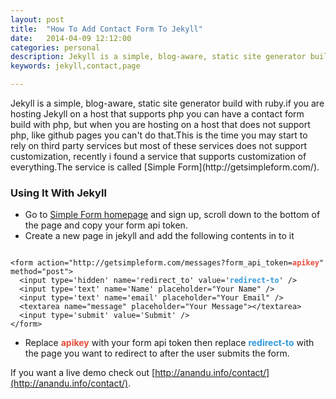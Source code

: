 ```yaml
---
layout: post
title:  "How To Add Contact Form To Jekyll"
date:   2014-04-09 12:12:00
categories: personal
description: Jekyll is a simple, blog-aware, static site generator build with ruby.if you are hosting Jekyll on a host that supports php you can have a contact form build with php, but when you are hosting on a host that does not support php, like github..
keywords: jekyll,contact,page

---
```

<div class="cover">
</div>
Jekyll is a simple, blog-aware, static site generator build with ruby.if you are hosting Jekyll on a host that supports php you can have a contact form build with php, but when you are hosting on a host that does not support php, like github pages you can't do that.This is the time you may start to rely on third party services but most of these services does not support customization, recently i found a service that supports customization of everything.The service is called [Simple Form](http://getsimpleform.com/).

### Using It With Jekyll
* Go to [Simple Form homepage](http://getsimpleform.com/) and sign up, scroll down to the bottom of the page and copy your form api token.
* Create a new page in jekyll and add the following contents in to it
<pre><code>
&lt;form action=&quot;http://getsimpleform.com/messages?form_api_token=<span style="color:#e74c3c"><b>apikey</b></span>&quot; method=&quot;post&quot;&gt;<br/>  &lt;input type='hidden' name='redirect_to' value='<b><span style="color:#3498db">redirect-to</span></b>' /&gt;<br/>  &lt;input type='text' name='Name' placeholder=&quot;Your Name&quot; /&gt;<br/>  &lt;input type='text' name='email' placeholder=&quot;Your Email&quot; /&gt;<br/>  &lt;textarea name=&quot;message&quot; placeholder=&quot;Your Message&quot;&gt;&lt;/textarea&gt;<br/>  &lt;input type='submit' value='Submit' /&gt;<br/>&lt;/form&gt;
</code></pre>
* Replace <span style="color:#e74c3c"><b>apikey</b></span> with your form api token then replace <b><span style="color:#3498db">redirect-to</span></b> with the page you want to redirect to after the user submits the form.

If you want a live demo check out [http://anandu.info/contact/](http://anandu.info/contact/).


